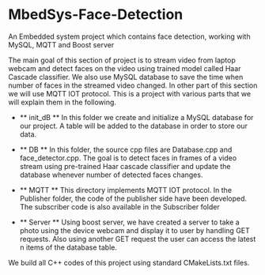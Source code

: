 # MbedSys-Face-Detection
An Embedded system project which contains face detection, working with MySQL, MQTT and Boost server

The main goal of this section of project is to stream video from laptop webcam and detect faces on the video using
trained model called Haar Cascade classifier. We also use MySQL database to save the time when number of faces
in the streamed video changed. In other part of this section we will use MQTT IOT protocol. This is a project with
various parts that we will explain them in the following.

- ** init_dB **
	In this folder we create and initialize a MySQL database for our project. A table will be added to the database in order to store our data. 

- ** DB **
	In this folder, the source cpp files are Database.cpp and face_detector.cpp. The goal is to detect faces in frames of a video stream using pre-trained Haar cascade classifier and update the database whenever number of detected faces changes.

- ** MQTT **
	This directory implements MQTT IOT protocol. In the Publisher folder, the code of the publisher side have been developed. The subscriber code is also available in the Subscriber folder

- ** Server **
	Using boost server, we have created a server to take a photo using the device webcam and display it to user by handling GET requests. Also using another GET request the user can access the latest n items of the database table.

We build all C++ codes of this project using standard CMakeLists.txt files.   
